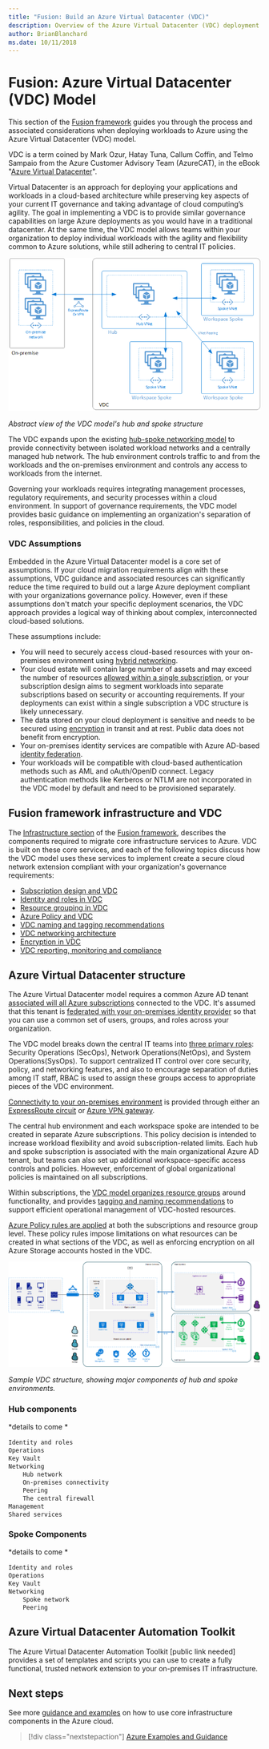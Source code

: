 ```yaml
---
title: "Fusion: Build an Azure Virtual Datacenter (VDC)" 
description: Overview of the Azure Virtual Datacenter (VDC) deployment model
author: BrianBlanchard
ms.date: 10/11/2018
---
```

# Fusion: Azure Virtual Datacenter (VDC) Model

This section of the [Fusion framework](../../overview.md) guides you through the process and associated considerations when deploying workloads to Azure using the Azure Virtual Datacenter (VDC) model.

VDC is a term coined by Mark Ozur, Hatay Tuna, Callum Coffin, and Telmo Sampaio from the Azure Customer Advisory Team (AzureCAT), in the eBook "[Azure Virtual Datacenter](https://azure.microsoft.com/en-us/resources/azure-virtual-datacenter/)".

Virtual Datacenter is an approach for deploying your applications and workloads in a cloud-based architecture while preserving key aspects of your current IT governance and taking advantage of cloud computing’s agility. The goal in implementing a VDC is to provide similar governance capabilities on large Azure deployments as you would have in a traditional datacenter. At the same time, the VDC model allows teams within your organization to deploy individual workloads with the agility and flexibility common to Azure solutions, while still adhering to central IT policies.

![Abstract view of the VDC model](../../_images/virtual-datacenter/vdc-abstract.png)

*Abstract view of the VDC model's hub and spoke structure*

The VDC expands upon the existing [hub-spoke networking model](https://docs.microsoft.com/en-us/azure/architecture/reference-architectures/hybrid-networking/hub-spoke) to provide connectivity between isolated workload networks and a centrally managed hub network. The hub environment controls traffic to and from the workloads and the on-premises environment and controls any access to workloads from the internet.

Governing your workloads requires integrating management processes, regulatory requirements, and security processes within a cloud environment. In support of governance requirements, the VDC model provides basic guidance on implementing an organization's separation of roles, responsibilities, and policies in the cloud.  

### VDC Assumptions

Embedded in the Azure Virtual Datacenter model is a core set of assumptions. If your cloud migration requirements align with these assumptions, VDC guidance and associated resources can significantly reduce the time required to build out a large Azure deployment compliant with your organizations governance policy. However, even if these assumptions don't match your specific deployment scenarios, the VDC approach provides a logical way of thinking about complex, interconnected cloud-based solutions.

These assumptions include:

- You will need to securely access cloud-based resources with your on-premises environment using [hybrid networking](../software-defined-networks/hybrid.md).
- Your cloud estate will contain large number of assets and may exceed the number of resources [allowed within a single subscription](https://docs.microsoft.com/en-us/azure/azure-subscription-service-limits), or your subscription design aims to segment workloads into separate subscriptions based on security or accounting requirements. If your deployments can exist within a single subscription a VDC structure is likely unnecessary.
- The data stored on your cloud deployment is sensitive and needs to be secured using [encryption](../encryption/overview.md) in transit and at rest. Public data does not benefit from encryption.
- Your on-premises identity services are compatible with Azure AD-based [identity federation](../identity/overview.md#federation-vdc).
- Your workloads will be compatible with cloud-based authentication methods such as AML and oAuth/OpenID connect. Legacy authentication methods like Kerberos or NTLM are not incorporated in the VDC model by default and need to be provisioned separately. 

## Fusion framework infrastructure and VDC

The [Infrastructure section](../overview.md) of the [Fusion framework](../../overview.md), describes the components required to migrate core infrastructure services to Azure. VDC is built on these core services, and each of the following topics discuss how the VDC model uses these services to implement create a secure cloud network extension compliant with your organization's governance requirements: 

- [Subscription design and VDC](../subscriptions/vdc-subscriptions.md)
- [Identity and roles in VDC](../identity/vdc-identity.md)
- [Resource grouping in VDC](../resource-grouping/vdc-resource-grouping.md)
- [Azure Policy and VDC](../policy-enforcement/vdc-policy-enforcement.md)
- [VDC naming and tagging recommendations](../resource-tagging/vdc-naming.md)
- [VDC networking architecture](../software-defined-networks/vdc-networking.md)
- [Encryption in VDC](../encryption/vdc-encryption.md)
- [VDC reporting, monitoring and compliance](../logs-and-reporting/vdc-monitoring.md)

## Azure Virtual Datacenter structure

The Azure Virtual Datacenter model requires a common Azure AD tenant [associated will all Azure subscriptions](../subscriptions/vdc-subscriptions.md#subscription-requirements) connected to the VDC. It's assumed that this tenant is [federated with your on-premises identity provider](../identity/vdc-identity.md) so that you can use a common set of users, groups, and roles across your organization.

The VDC model breaks down the central IT teams into [three primary roles](../identity/vdc-identity.md#roles-and-rbac): Security Operations (SecOps), Network Operations(NetOps), and System Operations(SysOps). To support centralized IT control over core security, policy, and networking features, and also to encourage separation of duties among IT staff, RBAC is used to assign these groups access to appropriate pieces of the VDC environment.

[Connectivity to your on-premises environment](../software-defined-networks/vdc-networking#azure-virtual-datacenter-network-architecture) is provided through either an [ExpressRoute circuit](https://docs.microsoft.com/en-us/azure/expressroute/expressroute-introduction) or [Azure VPN gateway](https://docs.microsoft.com/en-us/azure/vpn-gateway/vpn-gateway-about-vpngateways). 

The central hub environment and each workspace spoke are intended to be created in separate Azure subscriptions. This policy decision is intended to increase workload flexibility and avoid subscription-related limits. Each hub and spoke subscription is associated with the main organizational Azure AD tenant, but teams can also set up additional workspace-specific access controls and policies. However, enforcement of global organizational policies is maintained on all subscriptions.

Within subscriptions, the [VDC model organizes resource groups](../resource-grouping/vdc-resource-grouping.md) around functionality, and provides [tagging and naming recommendations](../resource-tagging/vdc-naming.md) to support efficient operational management of VDC-hosted resources.

[Azure Policy rules are applied](../policy-enforcement/vdc-policy-enforcement.md) at both the subscriptions and resource group level. These policy rules impose limitations on what resources can be created in what sections of the VDC, as well as enforcing encryption on all Azure Storage accounts hosted in the VDC.  

![Sample VDC structure](../../_images/virtual-datacenter/sample-vdc-structure.png)

*Sample VDC structure, showing major components of hub and spoke environments.*

### Hub components

*details to come *

    Identity and roles
    Operations
    Key Vault
    Networking
        Hub network
        On-premises connectivity
        Peering
        The central firewall
    Management
    Shared services
    

### Spoke Components

*details to come *

    Identity and roles
    Operations
    Key Vault
    Networking
        Spoke network
        Peering

## Azure Virtual Datacenter Automation Toolkit

The Azure Virtual Datacenter Automation Toolkit [public link needed] provides a set of templates and scripts you can use to create a fully functional, trusted network extension to your on-premises IT infrastructure.

## Next steps

See more [guidance and examples](../overview.md#azure-examples-and-guidance) on how to use core infrastructure components in the Azure cloud.

> [!div class="nextstepaction"]
> [Azure Examples and Guidance](../overview.md#azure-examples-and-guidance) 